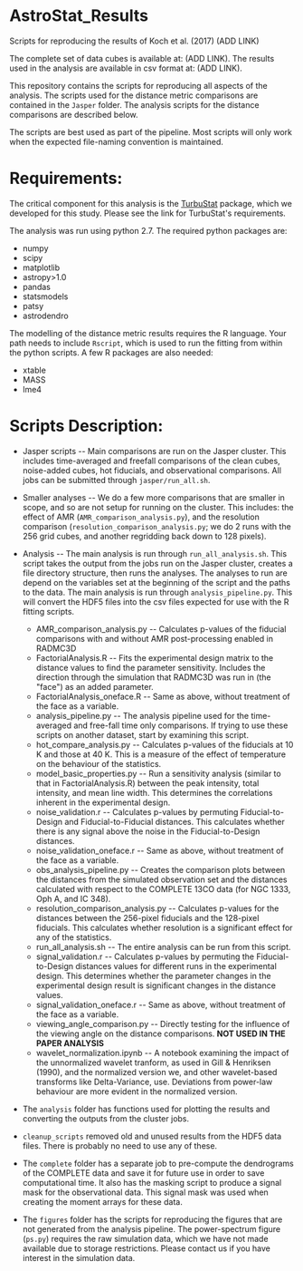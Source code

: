 # AstroStat_Results
Scripts for reproducing the results of Koch et al. (2017) (ADD LINK)

The complete set of data cubes is available at: (ADD LINK). The results used in the analysis are available in csv format at: (ADD LINK).

This repository contains the scripts for reproducing all aspects of the analysis. The scripts used for the distance metric comparisons are contained in the `Jasper` folder. The analysis scripts for the distance comparisons are described below.

The scripts are best used as part of the pipeline. Most scripts will only work when the expected file-naming convention is maintained. 

# Requirements:

The critical component for this analysis is the [TurbuStat](https://github.com/Astroua/TurbuStat) package, which we developed for this study. Please see the link for TurbuStat's requirements.

The analysis was run using python 2.7. The required python packages are:

* numpy
* scipy
* matplotlib
* astropy>1.0
* pandas
* statsmodels
* patsy
* astrodendro

The modelling of the distance metric results requires the R language. Your path needs to include `Rscript`, which is used to run the fitting from within the python scripts. A few R packages are also needed:

* xtable
* MASS
* lme4

# Scripts Description:
* Jasper scripts -- Main comparisons are run on the Jasper cluster. This includes time-averaged and freefall comparisons of the clean cubes, noise-added cubes, hot fiducials, and observational comparisons. All jobs can be submitted through `jasper/run_all.sh`.
* Smaller analyses -- We do a few more comparisons that are smaller in scope, and so are not setup for running on the cluster. This includes: the effect of AMR (`AMR_comparison_analysis.py`), and the resolution comparison (`resolution_comparison_analysis.py`; we do 2 runs with the 256 grid cubes, and another regridding back down to 128 pixels).
* Analysis -- The main analysis is run through `run_all_analysis.sh`. This script takes the output from the jobs run on the Jasper cluster, creates a file directory structure, then runs the analyses. The analyses to run are depend on the variables set at the beginning of the script and the paths to the data. The main analysis is run through `analysis_pipeline.py`. This will convert the HDF5 files into the csv files expected for use with the R fitting scripts.

    * AMR_comparison_analysis.py -- Calculates p-values of the fiducial comparisons with and without AMR post-processing enabled in RADMC3D
    * FactorialAnalysis.R -- Fits the experimental design matrix to the distance values to find the parameter sensitivity. Includes the direction through the simulation that RADMC3D was run in (the "face") as an added parameter.
    * FactorialAnalysis_oneface.R -- Same as above, without treatment of the face as a variable.
    * analysis_pipeline.py -- The analysis pipeline used for the time-averaged and free-fall time only comparisons. If trying to use these scripts on another dataset, start by examining this script.
    * hot_compare_analysis.py -- Calculates p-values of the fiducials at 10 K and those at 40 K. This is a measure of the effect of temperature on the behaviour of the statistics.
    * model_basic_properties.py -- Run a sensitivity analysis (similar to that in FactorialAnalysis.R) between the peak intensity, total intensity, and mean line width. This determines the correlations inherent in the experimental design.
    * noise_validation.r -- Calculates p-values by permuting Fiducial-to-Design and Fiducial-to-Fiducial distances. This calculates whether there is any signal above the noise in the Fiducial-to-Design distances.
    * noise_validation_oneface.r -- Same as above, without treatment of the face as a variable.
    * obs_analysis_pipeline.py -- Creates the comparison plots between the distances from the simulated observation set and the distances calculated with respect to the COMPLETE 13CO data (for NGC 1333, Oph A, and IC 348).
    * resolution_comparison_analysis.py -- Calculates p-values for the distances between the 256-pixel fiducials and the 128-pixel fiducials. This calculates whether resolution is a significant effect for any of the statistics.
    * run_all_analysis.sh -- The entire analysis can be run from this script. 
    * signal_validation.r -- Calculates p-values by permuting the Fiducial-to-Design distances values for different runs in the experimental design. This determines whether the parameter changes in the experimental design result is significant changes in the distance values.
    * signal_validation_oneface.r -- Same as above, without treatment of the face as a variable.
    * viewing_angle_comparison.py -- Directly testing for the influence of the viewing angle on the distance comparisons. **NOT USED IN THE PAPER ANALYSIS**
    * wavelet_normalization.ipynb -- A notebook examining the impact of the unnormalized wavelet tranform, as used in Gill & Henriksen (1990), and the normalized version we, and other wavelet-based transforms like Delta-Variance, use. Deviations from power-law behaviour are more evident in the normalized version.
* The `analysis` folder has functions used for plotting the results and converting the outputs from the cluster jobs.
* `cleanup_scripts` removed old and unused results from the HDF5 data files. There is probably no need to use any of these.
* The `complete` folder has a separate job to pre-compute the dendrograms of the COMPLETE data and save it for future use in order to save computational time. It also has the masking script to produce a signal mask for the observational data. This signal mask was used when creating the moment arrays for these data.
* The `figures` folder has the scripts for reproducing the figures that are not generated from the analysis pipeline. The power-spectrum figure (`ps.py`) requires the raw simulation data, which we have not made available due to storage restrictions. Please contact us if you have interest in the simulation data.
